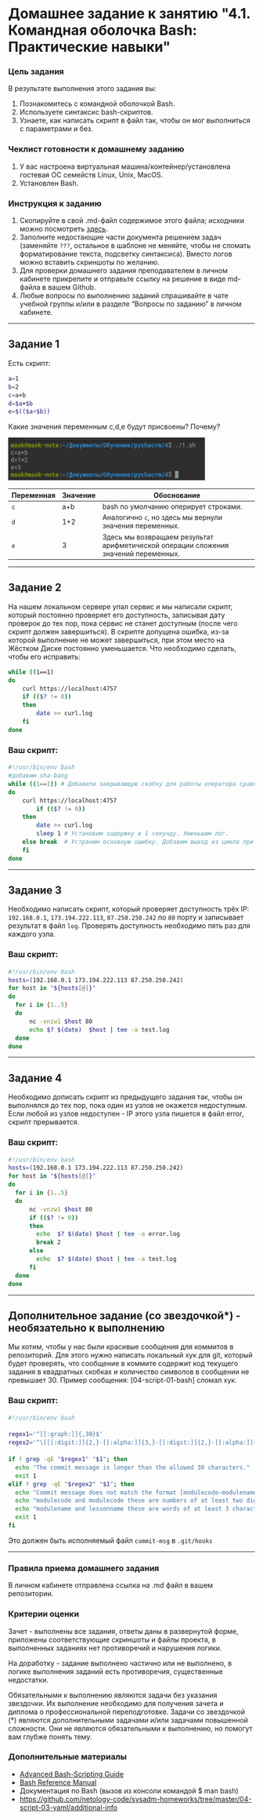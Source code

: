 # Домашнее задание к занятию "4.1. Командная оболочка Bash: Практические навыки"

### Цель задания

В результате выполнения этого задания вы:

1. Познакомитесь с командной оболочкой Bash.
2. Используете синтаксис bash-скриптов.
3. Узнаете, как написать скрипт в файл так, чтобы он мог выполниться с параметрами и без.


### Чеклист готовности к домашнему заданию

1. У вас настроена виртуальная машина/контейнер/установлена гостевая ОС семейств Linux, Unix, MacOS.
2. Установлен Bash.


### Инструкция к заданию

1. Скопируйте в свой .md-файл содержимое этого файла; исходники можно посмотреть [здесь](https://raw.githubusercontent.com/netology-code/sysadm-homeworks/devsys10/04-script-01-bash/README.md).
2. Заполните недостающие части документа решением задач (заменяйте `???`, остальное в шаблоне не меняйте, чтобы не сломать форматирование текста, подсветку синтаксиса). Вместо логов можно вставить скриншоты по желанию.
3. Для проверки домашнего задания преподавателем в личном кабинете прикрепите и отправьте ссылку на решение в виде md-файла в вашем Github.
4. Любые вопросы по выполнению заданий спрашивайте в чате учебной группы и/или в разделе “Вопросы по заданию” в личном кабинете.

------

## Задание 1

Есть скрипт:
```bash
a=1
b=2
c=a+b
d=$a+$b
e=$(($a+$b))
```

Какие значения переменным c,d,e будут присвоены? Почему?

![1](1.png)

| Переменная  | Значение | Обоснование                                                                         |
| ------------- |--------|-------------------------------------------------------------------------------------|
| `c`  | a+b    | bash по умолчанию оперирует строками.                                               |
| `d`  | 1+2    | Аналогично `c`, но здесь мы вернули значения переменных.                            |
| `e`  | 3      | Здесь мы возвращаем результат арифметической операции сложения значений переменных. |

----

## Задание 2

На нашем локальном сервере упал сервис и мы написали скрипт, который постоянно проверяет его доступность, записывая дату проверок до тех пор, пока сервис не станет доступным (после чего скрипт должен завершиться). В скрипте допущена ошибка, из-за которой выполнение не может завершиться, при этом место на Жёстком Диске постоянно уменьшается. Что необходимо сделать, чтобы его исправить:
```bash
while ((1==1)
do
	curl https://localhost:4757
	if (($? != 0))
	then
		date >> curl.log
	fi
done
```

### Ваш скрипт:
```bash
#!/usr/bin/env bash
#добавим sha-bang
while ((1==1)) # Добавили закрывающую скобку для работы оператора сравнения
do
	curl https://localhost:4757
		if (($? != 0))
	then
		date >> curl.log
		sleep 1 # Установим задержку в 1 секунду. Уменьшим лог.
	else break  # Устраним основную ошибку. Добавим выход из цикла при достуности сервиса
	fi
done
```

---

## Задание 3

Необходимо написать скрипт, который проверяет доступность трёх IP: `192.168.0.1`, `173.194.222.113`, `87.250.250.242` по `80` порту и записывает результат в файл `log`. Проверять доступность необходимо пять раз для каждого узла.

### Ваш скрипт:
```bash
#!/usr/bin/env bash
hosts=(192.168.0.1 173.194.222.113 87.250.250.242)
for host in "${hosts[@]}"
do
  for i in {1..5}
  do
      nc -vnzw1 $host 80
      echo $? $(date)  $host | tee -a test.log
  done
done

```

---
## Задание 4

Необходимо дописать скрипт из предыдущего задания так, чтобы он выполнялся до тех пор, пока один из узлов не окажется недоступным. Если любой из узлов недоступен - IP этого узла пишется в файл error, скрипт прерывается.

### Ваш скрипт:
```bash
#!/usr/bin/env bash
hosts=(192.168.0.1 173.194.222.113 87.250.250.242)
for host in "${hosts[@]}"
do
  for i in {1..5}
  do
      nc -vnzw1 $host 80
      if (($? != 0))
      then
        echo  $? $(date) $host | tee -a error.log
        break 2
      else
        echo  $? $(date) $host | tee -a test.log
      fi
  done
done

```

---

## Дополнительное задание (со звездочкой*) - необязательно к выполнению

Мы хотим, чтобы у нас были красивые сообщения для коммитов в репозиторий. Для этого нужно написать локальный хук для git, который будет проверять, что сообщение в коммите содержит код текущего задания в квадратных скобках и количество символов в сообщении не превышает 30. Пример сообщения: \[04-script-01-bash\] сломал хук.

### Ваш скрипт:
```bash
#!/usr/bin/env bash

regex1='^[[:graph:]]{,30}$'
regex2='^\[[[:digit:]]{2,}-[[:alpha:]]{3,}-[[:digit:]]{2,}-[[:alpha:]]{3,}\]$'

if ! grep -qE "$regex1" "$1"; then
  echo "The commit message is longer than the allowed 30 characters."
  exit 1
elif ! grep -qE "$regex2" "$1"; then
  echo "Commit message does not match the format [modulecode-modulename-lessoncode-lessonname]"
  echo "modulecode and modulecode these are numbers of at least two digits."
  echo "modulename and lessonname these are words of at least 3 characters."
  exit 1
fi
```

Это должен быть исполняемый файл `commit-msg` в `.git/hooks`

----

### Правила приема домашнего задания
В личном кабинете отправлена ссылка на .md файл в вашем репозитории.


### Критерии оценки

Зачет - выполнены все задания, ответы даны в развернутой форме, приложены соответствующие скриншоты и файлы проекта, в выполненных заданиях нет противоречий и нарушения логики.

На доработку - задание выполнено частично или не выполнено, в логике выполнения заданий есть противоречия, существенные недостатки. 
 
Обязательными к выполнению являются задачи без указания звездочки. Их выполнение необходимо для получения зачета и диплома о профессиональной переподготовке.
Задачи со звездочкой (*) являются дополнительными задачами и/или задачами повышенной сложности. Они не являются обязательными к выполнению, но помогут вам глубже понять тему.

### Дополнительные материалы
* [Advanced Bash-Scripting Guide](https://www.opennet.ru/docs/RUS/bash_scripting_guide/index.html)
* [Bash Reference Manual](https://www.gnu.org/savannah-checkouts/gnu/bash/manual/bash.html)
* Документация по Bash (вызов из консоли командой $ man bash)
* https://github.com/netology-code/sysadm-homeworks/tree/master/04-script-03-yaml/additional-info